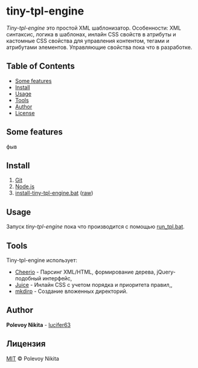 # tiny-tpl-engine

*Tiny-tpl-engine* это простой XML шаблонизатор. Особенности: XML синтаксис, логика в шаблонах, инлайн CSS свойств в атрибуты и кастомные CSS свойства для управления контентом, тегами и атрибутами элементов. Управляющие свойства пока что в разработке.

## Table of Contents

- [Some features](#some-features)
- [Install](#install)
- [Usage](#usage)
- [Tools](#tools)
- [Author](#author)
- [License](#license)

## Some features

фыв

## Install

1. [Git](https://git-scm.com/downloads)
1. [Node.js](https://nodejs.org/en/)
1. [install-tiny-tpl-engine.bat](https://github.com/lucifer63/tiny-tpl-engine/blob/master/install-tiny-tpl-engine.bat) ([raw](https://raw.githubusercontent.com/lucifer63/tiny-tpl-engine/master/install-tiny-tpl-engine.bat))

## Usage

Запуск *tiny-tpl-engine* пока что производится с помощью [run_tpl.bat](https://github.com/lucifer63/tiny-tpl-engine/blob/master/run_tpl.bat).

## Tools

Tiny-tpl-engine использует:

* [Cheerio](https://github.com/cheeriojs/cheerio) - Парсинг XML/HTML, формирование дерева, jQuery-подобный интерфейс,
* [Juice](https://github.com/Automattic/juice) - Инлайн CSS с учетом порядка и приоритета правил,,
* [mkdirp](https://github.com/substack/node-mkdirp) - Создание вложенных директорий.

## Author

**Polevoy Nikita** - [lucifer63](https://github.com/lucifer63)

## Лицензия

[MIT](LICENSE) © Polevoy Nikita